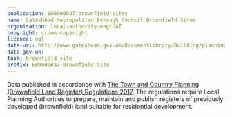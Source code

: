 ```yaml
---
publication: E08000037-brownfield-sites
name: Gateshead Metropolitan Borough Council Brownfield Sites
organisation: local-authority-eng:GAT
copyright: crown-copyright
licence: ogl
data-url: http://www.gateshead.gov.uk/DocumentLibrary/Building/planning/gateshead-brownfieldregister-2017-12-21-rev1.csv.csv
data-gov-uk: 
task: brownfield_site
prefix: E08000037-brownfield-site
---
```


Data published in accordance with [The Town and Country Planning (Brownfield Land Register) Regulations 2017](http://www.legislation.gov.uk/uksi/2017/403/contents/made).
The regulations require Local Planning Authorities to prepare, maintain and publish registers of previously developed (brownfield) land suitable for residential development.

